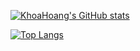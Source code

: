 [![KhoaHoang's GitHub stats](https://github-readme-stats.vercel.app/api?username=ehoang0106&show_icons=true&theme=tokyonight&hide_rank=true)](https://github.com/ehoang0106) 

[![Top Langs](https://github-readme-stats.vercel.app/api/top-langs/?username=ehoang0106&theme=tokyonight&layout=pie&exclude_repo=qqjztr)](https://github.com/ehoang0106)
